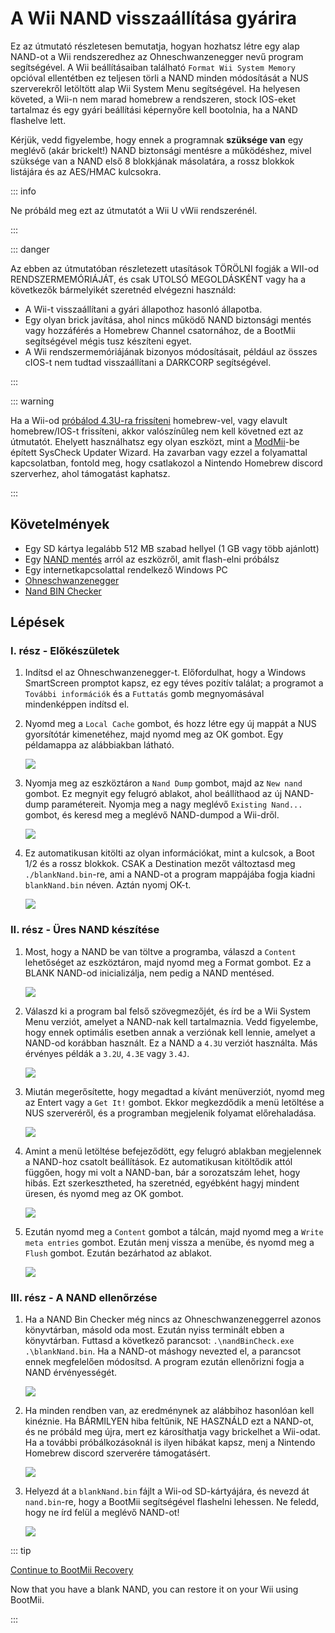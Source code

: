 # A Wii NAND visszaállítása gyárira

Ez az útmutató részletesen bemutatja, hogyan hozhatsz létre egy alap NAND-ot a Wii rendszeredhez az Ohneschwanzenegger nevű program segítségével. A Wii beállításaiban található `Format Wii System Memory` opcióval ellentétben ez teljesen törli a NAND minden módosítását a NUS szerverekről letöltött alap Wii System Menu segítségével. Ha helyesen követed, a Wii-n nem marad homebrew a rendszeren, stock IOS-eket tartalmaz és egy gyári beállítási képernyőre kell bootolnia, ha a NAND flashelve lett.

Kérjük, vedd figyelembe, hogy ennek a programnak **szüksége van** egy meglévő (akár brickelt!) NAND biztonsági mentésre a működéshez, mivel szüksége van a NAND első 8 blokkjának másolatára, a rossz blokkok listájára és az AES/HMAC kulcsokra.

::: info

Ne próbáld meg ezt az útmutatót a Wii U vWii rendszerénél.

:::

::: danger

Az ebben az útmutatóban részletezett utasítások TÖRÖLNI fogják a WII-od RENDSZERMEMÓRIÁJÁT, és csak UTOLSÓ MEGOLDÁSKÉNT vagy ha a következők bármelyikét szeretnéd elvégezni használd:

- A Wii-t visszaállítani a gyári állapothoz hasonló állapotba.
- Egy olyan brick javítása, ahol nincs működő NAND biztonsági mentés vagy hozzáférés a Homebrew Channel csatornához, de a BootMii segítségével mégis tusz készíteni egyet.
- A Wii rendszermemóriájának bizonyos módosításait, például az összes cIOS-t nem tudtad visszaállítani a DARKCORP segítségével.

:::

::: warning

Ha a Wii-od [próbálod 4.3U-ra frissíteni](update) homebrew-vel, vagy elavult homebrew/IOS-t frissíteni, akkor valószínűleg nem kell követned ezt az útmutatót. Ehelyett használhatsz egy olyan eszközt, mint a [ModMii](modmii#syscheck-updater-wizard)-be épített SysCheck Updater Wizard. Ha zavarban vagy ezzel a folyamattal kapcsolatban, fontold meg, hogy csatlakozol a Nintendo Homebrew discord szerverhez, ahol támogatást kaphatsz.

:::

## Követelmények

- Egy SD kártya legalább 512 MB szabad hellyel (1 GB vagy több ajánlott)
- Egy [NAND mentés](bootmii) arról az eszközről, amit flash-elni próbálsz
- Egy internetkapcsolattal rendelkező Windows PC
- [Ohneschwanzenegger](https://raw.githubusercontent.com/modmii/modmii.github.io/master/temp/ohneschwanzenegger.zip)
- [Nand BIN Checker](/assets/files/nandBinCheck.zip)

## Lépések

### I. rész - Előkészületek

1. Indítsd el az Ohneschwanzenegger-t. Előfordulhat, hogy a Windows SmartScreen promptot kapsz, ez egy téves pozitív találat; a programot a `További információk` és a `Futtatás` gomb megnyomásával mindenképpen indítsd el.

2. Nyomd meg a `Local Cache` gombot, és hozz létre egy új mappát a NUS gyorsítótár kimenetéhez, majd nyomd meg az OK gombot. Egy példamappa az alábbiakban látható.

   ![](/images/factory-reset/nuscache.png)

3. Nyomja meg az eszköztáron a `Nand Dump` gombot, majd az `New nand` gombot. Ez megnyit egy felugró ablakot, ahol beállíthaod az új NAND-dump paramétereit. Nyomja meg a nagy meglévő `Existing Nand...` gombot, és keresd meg a meglévő NAND-dumpod a Wii-dről.

   ![](/images/factory-reset/newnand.png)

4. Ez automatikusan kitölti az olyan információkat, mint a kulcsok, a Boot 1/2 és a rossz blokkok. CSAK a Destination mezőt változtasd meg `./blankNand.bin`-re, ami a NAND-ot a program mappájába fogja kiadni `blankNand.bin` néven. Aztán nyomj OK-t.

   ![](/images/factory-reset/renamenand.png)

### II. rész - Üres NAND készítése

1. Most, hogy a NAND be van töltve a programba, válaszd a `Content` lehetőséget az eszköztáron, majd nyomd meg a Format gombot. Ez a BLANK NAND-od inicializálja, nem pedig a NAND mentésed.

   ![](/images/factory-reset/formatnand.png)

2. Válaszd ki a program bal felső szövegmezőjét, és írd be a Wii System Menu verziót, amelyet a NAND-nak kell tartalmaznia. Vedd figyelembe, hogy ennek optimális esetben annak a verziónak kell lennie, amelyet a NAND-od korábban használt. Ez a NAND a `4.3U` verziót használta. Más érvényes példák a `3.2U`, `4.3E` vagy `3.4J`.

   ![](/images/factory-reset/sysmenu.png)

3. Miután megerősítette, hogy megadtad a kívánt menüverziót, nyomd meg az Entert vagy a `Get It!` gombot. Ekkor megkezdődik a menü letöltése a NUS szerveréről, és a programban megjelenik folyamat előrehaladása.

   ![](/images/factory-reset/menudownload.png)

4. Amint a menü letöltése befejeződött, egy felugró ablakban megjelennek a NAND-hoz csatolt beállítások. Ez automatikusan kitöltődik attól függően, hogy mi volt a NAND-ban, bár a sorozatszám lehet, hogy hibás. Ezt szerkesztheted, ha szeretnéd, egyébként hagyj mindent üresen, és nyomd meg az OK gombot.

   ![](/images/factory-reset/settings.png)

5. Ezután nyomd meg a `Content` gombot a tálcán, majd nyomd meg a `Write meta entries` gombot. Ezután menj vissza a menübe, és nyomd meg a `Flush` gombot. Ezután bezárhatod az ablakot.

   ![](/images/factory-reset/finalsteps.png)

### III. rész - A NAND ellenőrzése

1. Ha a NAND Bin Checker még nincs az Ohneschwanzeneggerrel azonos könyvtárban, másold oda most. Ezután nyiss terminált ebben a könyvtárban. Futtasd a következő parancsot: `.\nandBinCheck.exe .\blankNand.bin`. Ha a NAND-ot máshogy nevezted el, a parancsot ennek megfelelően módosítsd. A program ezután ellenőrizni fogja a NAND érvényességét.

   ![](/images/factory-reset/nandcheck.png)

2. Ha minden rendben van, az eredménynek az alábbihoz hasonlóan kell kinéznie. Ha BÁRMILYEN hiba feltűnik, NE HASZNÁLD ezt a NAND-ot, és ne próbáld meg újra, mert ez károsíthatja vagy brickelhet a Wii-odat. Ha a további próbálkozásoknál is ilyen hibákat kapsz, menj a Nintendo Homebrew discord szerverére támogatásért.

   ![](/images/factory-reset/nandcheckresult.png)

3. Helyezd át a `blankNand.bin` fájlt a Wii-od SD-kártyájára, és nevezd át `nand.bin`-re, hogy a BootMii segítségével flashelni lehessen. Ne feledd, hogy ne írd felül a meglévő NAND-ot!

   ![](/images/factory-reset/nandname.png)

::: tip

[Continue to BootMii Recovery](bootmiirecover)

Now that you have a blank NAND, you can restore it on your Wii using BootMii.

:::
